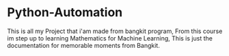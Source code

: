 # Python-Automation

This is all my Project that i'am made from bangkit program,
From this course im step up to learning Mathematics for Machine Learning,
This is just the documentation for memorable moments from Bangkit.
